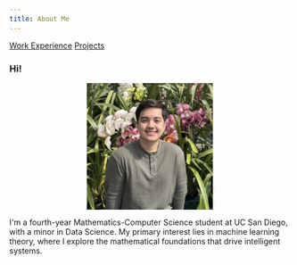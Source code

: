 ```yaml
---
title: About Me
---
```


[Work Experience](/work_exper/)
[Projects](/projects/)

### Hi!

<div style="display: flex; flex-direction: column; align-items: center;">
  <img src="/assets/images/portrait.jpg" alt="Brighten_Picture" style="width: 45%;">
</div>

I'm a fourth-year Mathematics-Computer Science student at UC San Diego, with a minor in Data Science. My primary interest lies in machine learning theory, where I explore the mathematical foundations that drive intelligent systems.